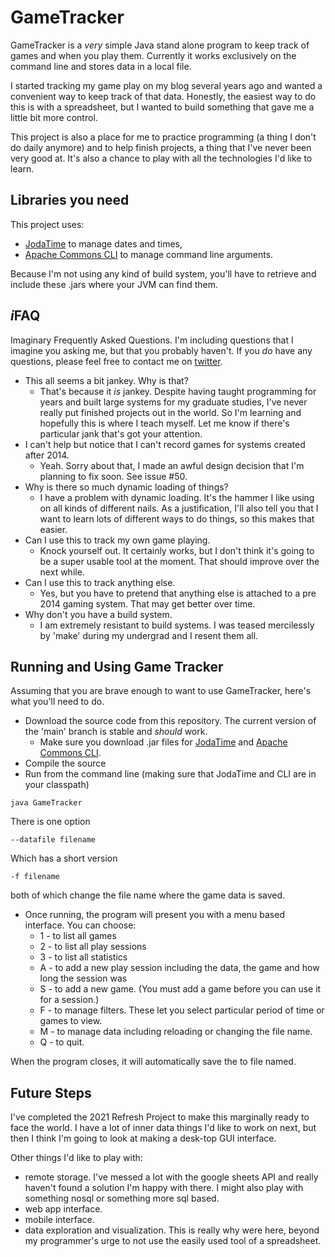 # GameTracker

GameTracker is a *very* simple Java stand alone program to keep track of games and when you play them. Currently it works exclusively on the command line and stores data in a local file.

I started tracking my game play on my blog several years ago and wanted a convenient way to keep track of that data. Honestly, the easiest way to do this is with a spreadsheet, but I wanted to build something that gave me a little bit more control.

This project is also a place for me to practice programming (a thing I don't do daily anymore) and to help finish projects, a thing that I've never been very good at. It's also a chance to play with all the technologies I'd like to learn.

## Libraries you need

This project uses:
- [JodaTime](https://github.com/JodaOrg/joda-time/releases) to manage dates and times,
- [Apache Commons CLI](https://commons.apache.org/proper/commons-cli/) to manage command line arguments.

Because I'm not using any kind of build system, you'll have to retrieve and include these .jars where your JVM can find them.


## *i*FAQ 

Imaginary Frequently Asked Questions. I'm including questions that I imagine you asking me, but that you probably haven't. If you *do* have any questions, please feel free to contact me on [twitter](https://twitter.com/tjkendon).

- This all seems a bit jankey. Why is that?
  - That's because it *is* jankey. Despite having taught programming for years and built large systems for my graduate studies, I've never really put finished projects out in the world. So I'm learning and hopefully this is where I teach myself. Let me know if there's particular jank that's got your attention.
- I can't help but notice that I can't record games for systems created after 2014.
  - Yeah. Sorry about that, I made an awful design decision that I'm planning to fix soon. See issue #50. 
- Why is there so much dynamic loading of things?
  - I have a problem with dynamic loading. It's the hammer I like using on all kinds of different nails. As a justification, I'll also tell you that I want to learn lots of different ways to do things, so this makes that easier.
- Can I use this to track my own game playing.
  - Knock yourself out. It certainly works, but I don't think it's going to be a super usable tool at the moment. That should improve over the next while.
- Can I use this to track anything else.
  - Yes, but you have to pretend that anything else is attached to a pre 2014 gaming system. That may get better over time. 
- Why don't you have a build system.
  - I am extremely resistant to build systems. I was teased mercilessly by 'make' during my undergrad and I resent them all.

## Running and Using Game Tracker

Assuming that you are brave enough to want to use GameTracker, here's what you'll need to do.

- Download the source code from this repository. The current version of the 'main' branch is stable and *should* work.
  - Make sure you download .jar files for [JodaTime](https://github.com/JodaOrg/joda-time/releases) and [Apache Commons CLI](https://commons.apache.org/proper/commons-cli/).
- Compile the source
- Run from the command line (making sure that JodaTime and CLI are in your classpath)

```
java GameTracker
```

There is one option

```
--datafile filename
```

Which has a short version
```
-f filename
```

both of which change the file name where the game data is saved.

- Once running, the program will present you with a menu based interface. You can choose:
  - 1 - to list all games
  - 2 - to list all play sessions
  - 3 - to list all statistics
  - A - to add a new play session including the data, the game and how long the session was
  - S - to add a new game. (You must add a game before you can use it for a session.)
  - F - to manage filters. These let you select particular period of time or games to view.
  - M - to manage data including reloading or changing the file name.
  - Q - to quit.

When the program closes, it will automatically save the to file named.

## Future Steps

I've completed the 2021 Refresh Project to make this marginally ready to face the world. I have a lot of inner data things I'd like to work on next, but then I think I'm going to look at making a desk-top GUI interface.

Other things I'd like to play with:
- remote storage. I've messed a lot with the google sheets API and really haven't found a solution I'm happy with there. I might also play with something nosql or something more sql based.
- web app interface.
- mobile interface.
- data exploration and visualization. This is really why were here, beyond my programmer's urge to not use the easily used tool of a spreadsheet. 

